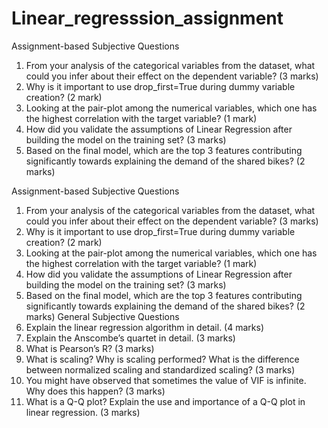 # Linear_regresssion_assignment

Assignment-based Subjective Questions
1. From your analysis of the categorical variables from the dataset, what could you infer about
their effect on the dependent variable? (3 marks)
2. Why is it important to use drop_first=True during dummy variable creation? (2 mark)
3. Looking at the pair-plot among the numerical variables, which one has the highest correlation
with the target variable? (1 mark)
4. How did you validate the assumptions of Linear Regression after building the model on the
training set? (3 marks)
5. Based on the final model, which are the top 3 features contributing significantly towards
explaining the demand of the shared bikes? (2 marks)


Assignment-based Subjective Questions
1. From your analysis of the categorical variables from the dataset, what could you infer about
their effect on the dependent variable? (3 marks)
2. Why is it important to use drop_first=True during dummy variable creation? (2 mark)
3. Looking at the pair-plot among the numerical variables, which one has the highest correlation
with the target variable? (1 mark)
4. How did you validate the assumptions of Linear Regression after building the model on the
training set? (3 marks)
5. Based on the final model, which are the top 3 features contributing significantly towards
explaining the demand of the shared bikes? (2 marks)
General Subjective Questions
1. Explain the linear regression algorithm in detail. (4 marks)
2. Explain the Anscombe’s quartet in detail. (3 marks)
3. What is Pearson’s R? (3 marks)
4. What is scaling? Why is scaling performed? What is the difference between normalized scaling
and standardized scaling? (3 marks)
5. You might have observed that sometimes the value of VIF is infinite. Why does this happen?
(3 marks)
6. What is a Q-Q plot? Explain the use and importance of a Q-Q plot in linear regression.
(3 marks)
